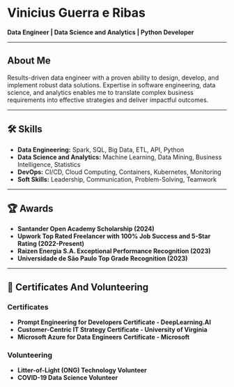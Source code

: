# Vinicius Guerra e Ribas
**Data Engineer | Data Science and Analytics | Python Developer**

---

## About Me

Results-driven data engineer with a proven ability to design, develop, and implement robust data solutions. Expertise in software engineering, data science, and analytics enables me to translate complex business requirements into effective strategies and deliver impactful outcomes.

---

## 🛠 Skills

- **Data Engineering:** Spark, SQL, Big Data, ETL, API, Python
- **Data Science and Analytics:** Machine Learning, Data Mining, Business Intelligence, Statistics
- **DevOps:** CI/CD, Cloud Computing, Containers, Kubernetes, Monitoring
- **Soft Skills:** Leadership, Communication, Problem-Solving, Teamwork

---

## 🏆 Awards

- **Santander Open Academy Scholarship (2024)**
- **Upwork Top Rated Freelancer with 100% Job Success and 5-Star Rating (2022-Present)**
- **Raizen Energia S.A. Exceptional Performance Recognition (2023)**
- **Universidade de São Paulo Top Grade Recognition (2023)**

---

## 📜 Certificates And Volunteering

### Certificates

- **Prompt Engineering for Developers Certificate - DeepLearning.AI**
- **Customer-Centric IT Strategy Certificate - University of Virginia**
- **Microsoft Azure for Data Engineers Certificate - Microsoft**

### Volunteering

- **Litter-of-Light (ONG) Technology Volunteer**
- **COVID-19 Data Science Volunteer**
